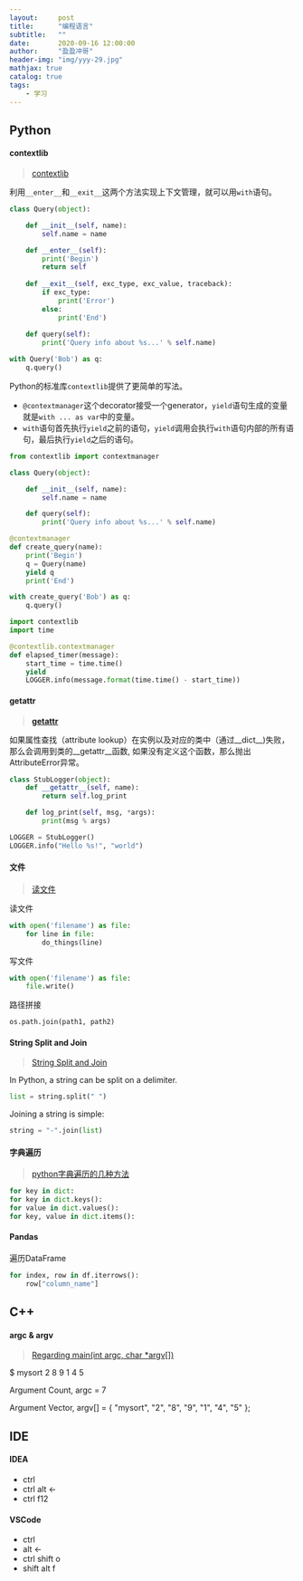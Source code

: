 ```yaml
---
layout:     post
title:      "编程语言"
subtitle:   ""
date:       2020-09-16 12:00:00
author:     "盈盈冲哥"
header-img: "img/yyy-29.jpg"
mathjax: true
catalog: true
tags:
    - 学习
---
```


## Python

#### contextlib

> [contextlib](https://www.liaoxuefeng.com/wiki/1016959663602400/1115615597164000)

利用`__enter__`和`__exit__`这两个方法实现上下文管理，就可以用`with`语句。

```python
class Query(object):

    def __init__(self, name):
        self.name = name

    def __enter__(self):
        print('Begin')
        return self
    
    def __exit__(self, exc_type, exc_value, traceback):
        if exc_type:
            print('Error')
        else:
            print('End')
    
    def query(self):
        print('Query info about %s...' % self.name)
```

```python
with Query('Bob') as q:
    q.query()
```

Python的标准库`contextlib`提供了更简单的写法。

- `@contextmanager`这个decorator接受一个generator，`yield`语句生成的变量就是`with ... as var`中的变量。
- `with`语句首先执行`yield`之前的语句，`yield`调用会执行`with`语句内部的所有语句，最后执行`yield`之后的语句。

```python
from contextlib import contextmanager

class Query(object):

    def __init__(self, name):
        self.name = name

    def query(self):
        print('Query info about %s...' % self.name)

@contextmanager
def create_query(name):
    print('Begin')
    q = Query(name)
    yield q
    print('End')
```

```python
with create_query('Bob') as q:
    q.query()
```

```python
import contextlib
import time

@contextlib.contextmanager
def elapsed_timer(message):
    start_time = time.time()
    yield
    LOGGER.info(message.format(time.time() - start_time))
```

#### __getattr__

> [__getattr__](https://www.cnblogs.com/xybaby/p/6280313.html)

如果属性查找（attribute lookup）在实例以及对应的类中（通过__dict__)失败， 那么会调用到类的__getattr__函数, 如果没有定义这个函数，那么抛出AttributeError异常。

```python
class StubLogger(object):
    def __getattr__(self, name):
        return self.log_print

    def log_print(self, msg, *args):
        print(msg % args)

LOGGER = StubLogger()
LOGGER.info("Hello %s!", "world")
```

#### 文件

> [读文件](https://www.zhihu.com/question/28426969)

读文件

```python
with open('filename') as file:
    for line in file:
        do_things(line)
```

写文件

```python
with open('filename') as file:
    file.write()
```

路径拼接

```python
os.path.join(path1, path2)
```

#### String Split and Join

> [String Split and Join](https://www.hackerrank.com/challenges/python-string-split-and-join/problem)

In Python, a string can be split on a delimiter.

```python
list = string.split(" ")
```

Joining a string is simple:

```python
string = "-".join(list)
```

#### 字典遍历

> [python字典遍历的几种方法](https://zhuanlan.zhihu.com/p/33033288)

```python
for key in dict:
for key in dict.keys():
for value in dict.values():
for key, value in dict.items():
```

#### Pandas

遍历DataFrame

```python
for index, row in df.iterrows():
    row["column_name"]
```

## C++

#### argc & argv

> [Regarding main(int argc, char *argv[])](https://stackoverflow.com/questions/3898021/regarding-mainint-argc-char-argv)

$ mysort 2 8 9 1 4 5

Argument Count, argc = 7 

Argument Vector, argv[] = { "mysort", "2", "8", "9", "1", "4", "5" };

## IDE

#### IDEA

- ctrl
- ctrl alt <-
- ctrl f12

#### VSCode

- ctrl
- alt <-
- ctrl shift o
- shift alt f
